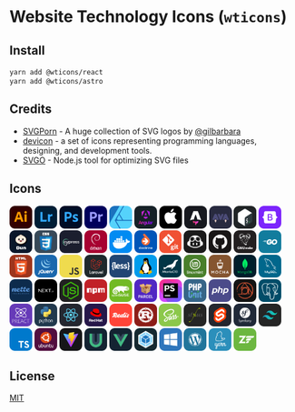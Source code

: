 # Website Technology Icons (`wticons`)

## Install

```shell
yarn add @wticons/react
yarn add @wticons/astro
```

## Credits

* [SVGPorn](https://svgporn.com/) - A huge collection of SVG logos by [@gilbarbara](https://github.com/gilbarbara)
* [devicon](https://devicon.dev) - a set of icons representing programming languages, designing, and development tools.
* [SVGO](https://github.com/svg/svgo) - Node.js tool for optimizing SVG files

## Icons

[<img src='icons/adobe-illustrator.svg' height='40' alt='adobe-illustrator.svg' />](icons/adobe-illustrator.svg)
[<img src='icons/adobe-lightroom.svg' height='40' alt='adobe-lightroom.svg' />](icons/adobe-lightroom.svg)
[<img src='icons/adobe-photoshop.svg' height='40' alt='adobe-photoshop.svg' />](icons/adobe-photoshop.svg)
[<img src='icons/adobe-premiere.svg' height='40' alt='adobe-premiere.svg' />](icons/adobe-premiere.svg)
[<img src='icons/affinity-designer.svg' height='40' alt='affinity-designer.svg' />](icons/affinity-designer.svg)
[<img src='icons/angular.svg' height='40' alt='angular.svg' />](icons/angular.svg)
[<img src='icons/apple.svg' height='40' alt='apple.svg' />](icons/apple.svg)
[<img src='icons/astro.svg' height='40' alt='astro.svg' />](icons/astro.svg)
[<img src='icons/ava.svg' height='40' alt='ava.svg' />](icons/ava.svg)
[<img src='icons/bash.svg' height='40' alt='bash.svg' />](icons/bash.svg)
[<img src='icons/bootstrap.svg' height='40' alt='bootstrap.svg' />](icons/bootstrap.svg)
[<img src='icons/bun.svg' height='40' alt='bun.svg' />](icons/bun.svg)
[<img src='icons/css.svg' height='40' alt='css.svg' />](icons/css.svg)
[<img src='icons/cypress.svg' height='40' alt='cypress.svg' />](icons/cypress.svg)
[<img src='icons/debian.svg' height='40' alt='debian.svg' />](icons/debian.svg)
[<img src='icons/docker.svg' height='40' alt='docker.svg' />](icons/docker.svg)
[<img src='icons/doctrine.svg' height='40' alt='doctrine.svg' />](icons/doctrine.svg)
[<img src='icons/git.svg' height='40' alt='git.svg' />](icons/git.svg)
[<img src='icons/github-copilot.svg' height='40' alt='github-copilot.svg' />](icons/github-copilot.svg)
[<img src='icons/github.svg' height='40' alt='github.svg' />](icons/github.svg)
[<img src='icons/gnu-make.svg' height='40' alt='gnu-make.svg' />](icons/gnu-make.svg)
[<img src='icons/go.svg' height='40' alt='go.svg' />](icons/go.svg)
[<img src='icons/html.svg' height='40' alt='html.svg' />](icons/html.svg)
[<img src='icons/j-query.svg' height='40' alt='j-query.svg' />](icons/j-query.svg)
[<img src='icons/js.svg' height='40' alt='js.svg' />](icons/js.svg)
[<img src='icons/laravel.svg' height='40' alt='laravel.svg' />](icons/laravel.svg)
[<img src='icons/less.svg' height='40' alt='less.svg' />](icons/less.svg)
[<img src='icons/linux.svg' height='40' alt='linux.svg' />](icons/linux.svg)
[<img src='icons/mariadb.svg' height='40' alt='mariadb.svg' />](icons/mariadb.svg)
[<img src='icons/mint.svg' height='40' alt='mint.svg' />](icons/mint.svg)
[<img src='icons/mocha.svg' height='40' alt='mocha.svg' />](icons/mocha.svg)
[<img src='icons/mongodb.svg' height='40' alt='mongodb.svg' />](icons/mongodb.svg)
[<img src='icons/my-sql.svg' height='40' alt='my-sql.svg' />](icons/my-sql.svg)
[<img src='icons/nette.svg' height='40' alt='nette.svg' />](icons/nette.svg)
[<img src='icons/next-js.svg' height='40' alt='next-js.svg' />](icons/next-js.svg)
[<img src='icons/nodejs.svg' height='40' alt='nodejs.svg' />](icons/nodejs.svg)
[<img src='icons/npm.svg' height='40' alt='npm.svg' />](icons/npm.svg)
[<img src='icons/opensuse.svg' height='40' alt='opensuse.svg' />](icons/opensuse.svg)
[<img src='icons/parcel.svg' height='40' alt='parcel.svg' />](icons/parcel.svg)
[<img src='icons/php-storm.svg' height='40' alt='php-storm.svg' />](icons/php-storm.svg)
[<img src='icons/php-unit.svg' height='40' alt='php-unit.svg' />](icons/php-unit.svg)
[<img src='icons/php.svg' height='40' alt='php.svg' />](icons/php.svg)
[<img src='icons/postcss.svg' height='40' alt='postcss.svg' />](icons/postcss.svg)
[<img src='icons/postgres.svg' height='40' alt='postgres.svg' />](icons/postgres.svg)
[<img src='icons/preact.svg' height='40' alt='preact.svg' />](icons/preact.svg)
[<img src='icons/python.svg' height='40' alt='python.svg' />](icons/python.svg)
[<img src='icons/react.svg' height='40' alt='react.svg' />](icons/react.svg)
[<img src='icons/redhat.svg' height='40' alt='redhat.svg' />](icons/redhat.svg)
[<img src='icons/redis.svg' height='40' alt='redis.svg' />](icons/redis.svg)
[<img src='icons/rust.svg' height='40' alt='rust.svg' />](icons/rust.svg)
[<img src='icons/sass.svg' height='40' alt='sass.svg' />](icons/sass.svg)
[<img src='icons/stylus.svg' height='40' alt='stylus.svg' />](icons/stylus.svg)
[<img src='icons/svelte.svg' height='40' alt='svelte.svg' />](icons/svelte.svg)
[<img src='icons/symfony.svg' height='40' alt='symfony.svg' />](icons/symfony.svg)
[<img src='icons/tailwind.svg' height='40' alt='tailwind.svg' />](icons/tailwind.svg)
[<img src='icons/type-script.svg' height='40' alt='type-script.svg' />](icons/type-script.svg)
[<img src='icons/ubuntu.svg' height='40' alt='ubuntu.svg' />](icons/ubuntu.svg)
[<img src='icons/vite.svg' height='40' alt='vite.svg' />](icons/vite.svg)
[<img src='icons/vue-use.svg' height='40' alt='vue-use.svg' />](icons/vue-use.svg)
[<img src='icons/vue.svg' height='40' alt='vue.svg' />](icons/vue.svg)
[<img src='icons/webpack.svg' height='40' alt='webpack.svg' />](icons/webpack.svg)
[<img src='icons/windows.svg' height='40' alt='windows.svg' />](icons/windows.svg)
[<img src='icons/wordpress.svg' height='40' alt='wordpress.svg' />](icons/wordpress.svg)
[<img src='icons/yarn.svg' height='40' alt='yarn.svg' />](icons/yarn.svg)
[<img src='icons/zend-framework.svg' height='40' alt='zend-framework.svg' />](icons/zend-framework.svg)

## License

[MIT](./LICENSE)